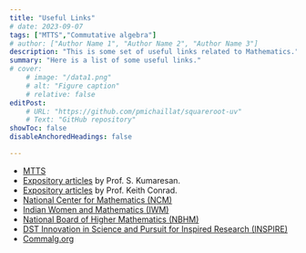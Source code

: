 ```yaml
---
title: "Useful Links" 
# date: 2023-09-07
tags: ["MTTS","Commutative algebra"]
# author: ["Author Name 1", "Author Name 2", "Author Name 3"]
description: "This is some set of useful links related to Mathematics."
summary: "Here is a list of some useful links."
# cover:
    # image: "/data1.png"
    # alt: "Figure caption"
    # relative: false
editPost:
    # URL: "https://github.com/pmichaillat/squareroot-uv"
    # Text: "GitHub repository"
showToc: false
disableAnchoredHeadings: false

---
```


- [MTTS](https://mtts.org.in/)  
- [Expository articles](https://4dspace.mtts.org.in/ea) by Prof. S. Kumaresan.
- [Expository articles](https://kconrad.math.uconn.edu/blurbs/) by Prof. Keith Conrad.
- [National Center for Mathematics (NCM)](https://www.bing.com/ck/a?!&&p=84a709bc3c056fa1JmltdHM9MTY3MzEzNjAwMCZpZ3VpZD0xYzU3NjZkOC0zODNjLTY0OTItMzkyZC03NGMxMzk5MTY1MDYmaW5zaWQ9NTE4Ng&ptn=3&hsh=3&fclid=1c5766d8-383c-6492-392d-74c139916506&psq=ncm+mathematics&u=a1aHR0cHM6Ly93d3cuYXRtc2Nob29scy5vcmcv&ntb=1)
- [Indian Women and Mathematics (IWM)](https://iwm.org.in/upcoming-events)
- [National Board of Higher Mathematics (NBHM)](https://www.imsc.res.in/~nbhm/)
- [DST Innovation in Science and Pursuit for Inspired Research (INSPIRE)](https://www.online-inspire.gov.in/)
- [Commalg.org](https://commalg.org/)